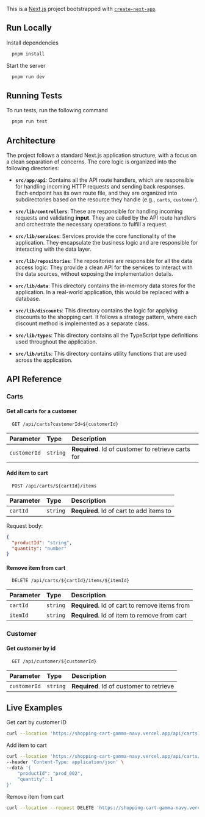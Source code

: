 This is a [Next.js](https://nextjs.org) project bootstrapped with [`create-next-app`](https://nextjs.org/docs/app/api-reference/cli/create-next-app).

## Run Locally

Install dependencies

```bash
  pnpm install
```

Start the server

```bash
  pnpm run dev
```

## Running Tests

To run tests, run the following command

```bash
  pnpm run test
```

## Architecture

The project follows a standard Next.js application structure, with a focus on a clean separation of concerns. The core logic is organized into the following directories:

- **`src/app/api`**: Contains all the API route handlers, which are responsible for handling incoming HTTP requests and sending back responses. Each endpoint has its own route file, and they are organized into subdirectories based on the resource they handle (e.g., `carts`, `customer`).

- **`src/lib/controllers`**: These are responsible for handling incoming requests and validating **input**. They are called by the API route handlers and orchestrate the necessary operations to fulfill a request.

- **`src/lib/services`**: Services provide the core functionality of the application. They encapsulate the business logic and are responsible for interacting with the data layer.

- **`src/lib/repositories`**: The repositories are responsible for all the data access logic. They provide a clean API for the services to interact with the data sources, without exposing the implementation details.

- **`src/lib/data`**: This directory contains the in-memory data stores for the application. In a real-world application, this would be replaced with a database.

- **`src/lib/discounts`**: This directory contains the logic for applying discounts to the shopping cart. It follows a strategy pattern, where each discount method is implemented as a separate class.

- **`src/lib/types`**: This directory contains all the TypeScript type definitions used throughout the application.

- **`src/lib/utils`**: This directory contains utility functions that are used across the application.

## API Reference

### Carts

#### Get all carts for a customer

```http
  GET /api/carts?customerId=${customerId}
```

| Parameter    | Type     | Description                       |
| :----------- | :------- | :-------------------------------- |
| `customerId` | `string` | **Required**. Id of customer to retrieve carts for |

#### Add item to cart

```http
  POST /api/carts/${cartId}/items
```

| Parameter    | Type     | Description                       |
| :----------- | :------- | :-------------------------------- |
| `cartId` | `string` | **Required**. Id of cart to add items to |

Request body:

```json
{
  "productId": "string",
  "quantity": "number"
}
```

#### Remove item from cart

```http
  DELETE /api/carts/${cartId}/items/${itemId}
```

| Parameter    | Type     | Description                       |
| :----------- | :------- | :-------------------------------- |
| `cartId` | `string` | **Required**. Id of cart to remove items from |
| `itemId` | `string` | **Required**. Id of item to remove from cart |

### Customer

#### Get customer by id

```http
  GET /api/customer/${customerId}
```

| Parameter    | Type     | Description                       |
| :----------- | :------- | :-------------------------------- |
| `customerId` | `string` | **Required**. Id of customer to retrieve |

## Live Examples

Get cart by customer ID

```bash
curl --location 'https://shopping-cart-gamma-navy.vercel.app/api/carts?customerId=cust_001'
```

Add item to cart

```bash
curl --location 'https://shopping-cart-gamma-navy.vercel.app/api/carts/cart_001/items' \
--header 'Content-Type: application/json' \
--data '{
    "productId": "prod_002",
    "quantity": 1
}'
```

Remove item from cart

```bash
curl --location --request DELETE 'https://shopping-cart-gamma-navy.vercel.app/api/carts/cart_001/items/item_001'
```
